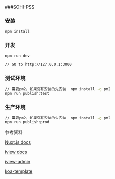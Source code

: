 ###SOHI-PSS

### 安装
```bash
npm install
```

### 开发
```bash
npm run dev

// GO to http://127.0.0.1:3000
```

### 测试环境
```bash
// 需要pm2，如果没有安装的先安装  npm install -g pm2
npm run publish:test
```

### 生产环境
```bash
// 需要pm2，如果没有安装的先安装  npm install -g pm2
npm run publish:prod
```

参考资料

[Nuxt.js docs](https://github.com/nuxt/nuxt.js)

[iview docs](https://www.iviewui.com/docs/guide/install)

[iview-admin](https://github.com/iview/iview-admin)

[koa-template](https://github.com/nuxt-community/koa-template)



